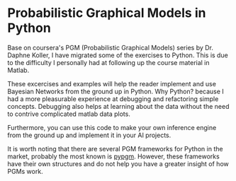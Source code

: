 # Probabilistic Graphical Models in Python

Base on coursera's PGM (Probabilistic Graphical Models) series by Dr. Daphne Koller, I have migrated some of the exercises to Python. This is due to the difficulty I personally had at following up the course material in Matlab.

These excercises and examples will help the reader implement and use Bayesian Networks from the ground up in Python. Why Python? because I had a more pleasurable experience at debugging and refactoring simple concepts. Debugging also helps at learning about the data without the need to contrive complicated matlab data plots.

Furthermore, you can use this code to make your own inference engine from the ground up and implement it in your AI projects.

It is worth noting that there are several PGM frameworks for Python in the market, probably the most known is [pypgm](https://github.com/pgmpy/pgmpy). However, these frameworks have their own structures and do not help you have a greater insight of how PGMs work.
